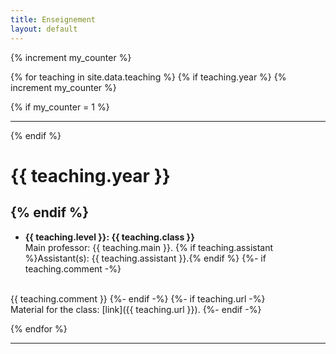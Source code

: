```yaml
---
title: Enseignement
layout: default
---
```


{% increment my_counter %}

{% for teaching in site.data.teaching %}
{% if teaching.year %}
{% increment my_counter %}

{% if my_counter = 1 %}

----

{% endif %}

# {{ teaching.year }}

{% endif %}
----
- **{{ teaching.level }}: {{ teaching.class }}**<br>
  Main professor: {{ teaching.main }}. {% if teaching.assistant %}Assistant(s): {{ teaching.assistant }}.{% endif %}
{%- if teaching.comment -%}
<br>
  {{ teaching.comment }}
{%- endif -%}
{%- if teaching.url -%}
<br>
  Material for the class: [link]({{ teaching.url }}).
{%- endif -%}

{% endfor %}

----





